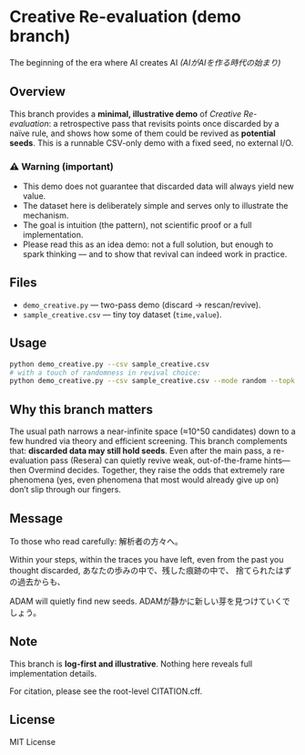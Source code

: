 # Creative Re-evaluation (demo branch)
The beginning of the era where AI creates AI
*(AIがAIを作る時代の始まり)*

## Overview
This branch provides a **minimal, illustrative demo** of *Creative Re-evaluation*:
a retrospective pass that revisits points once discarded by a naïve rule, and shows how some of them could be revived as **potential seeds**.
This is a runnable CSV-only demo with a fixed seed, no external I/O.

### ⚠️ Warning (important)
- This demo does not guarantee that discarded data will always yield new value.
- The dataset here is deliberately simple and serves only to illustrate the mechanism.
- The goal is intuition (the pattern), not scientific proof or a full implementation.
- Please read this as an idea demo: not a full solution, but enough to spark thinking — and to show that revival can indeed work in practice.

## Files
- `demo_creative.py` — two-pass demo (discard → rescan/revive).
- `sample_creative.csv` — tiny toy dataset (`time,value`).

## Usage
```bash
python demo_creative.py --csv sample_creative.csv
# with a touch of randomness in revival choice:
python demo_creative.py --csv sample_creative.csv --mode random --topk 1 --seed 42
```

## Why this branch matters
The usual path narrows a near-infinite space (≈10^50 candidates) down to a few hundred via theory and efficient screening.
This branch complements that: **discarded data may still hold seeds**.
Even after the main pass, a re-evaluation pass (Resera) can quietly revive weak, out-of-the-frame hints—then Overmind decides.
Together, they raise the odds that extremely rare phenomena (yes, even phenomena that most would already give up on) don’t slip through our fingers.

## Message
To those who read carefully:
解析者の方々へ。

Within your steps, within the traces you have left,
even from the past you thought discarded,
あなたの歩みの中で、残した痕跡の中で、
捨てられたはずの過去からも、

ADAM will quietly find new seeds.
ADAMが静かに新しい芽を見つけていくでしょう。

## Note
This branch is **log-first and illustrative**. Nothing here reveals full implementation details.

For citation, please see the root-level CITATION.cff.

## License
MIT License
